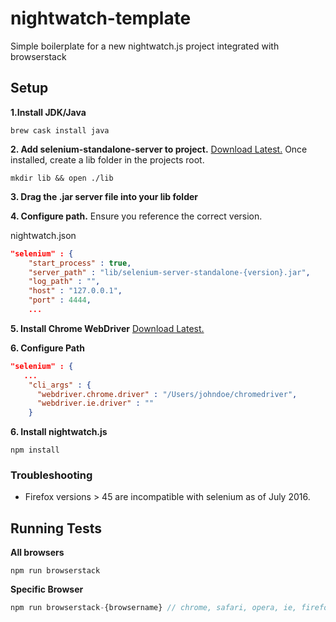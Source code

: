 # nightwatch-template
Simple boilerplate for a new nightwatch.js project integrated with browserstack

## Setup

**1.Install JDK/Java**
```
brew cask install java
```

**2. Add selenium-standalone-server to project.** [Download Latest.](http://selenium-release.storage.googleapis.com/index.html) Once installed,
create a lib folder in the projects root.
```
mkdir lib && open ./lib
```
**3. Drag the .jar server file into your lib folder**

**4. Configure path.** Ensure you reference the correct version.

nightwatch.json
```json
"selenium" : {
    "start_process" : true,
    "server_path" : "lib/selenium-server-standalone-{version}.jar",
    "log_path" : "",
    "host" : "127.0.0.1",
    "port" : 4444,
    ...
```

**5. Install Chrome WebDriver** [Download Latest.](http://chromedriver.storage.googleapis.com/index.html)

**6. Configure Path**
```json
"selenium" : {
   ...
    "cli_args" : {
      "webdriver.chrome.driver" : "/Users/johndoe/chromedriver",
      "webdriver.ie.driver" : ""
    }
```

**6. Install nightwatch.js**
```
npm install
```

### Troubleshooting ###
* Firefox versions > 45 are incompatible with selenium as of July 2016.

## Running Tests
**All browsers**
```
npm run browserstack
```

**Specific Browser**
```js
npm run browserstack-{browsername} // chrome, safari, opera, ie, firefox
```
